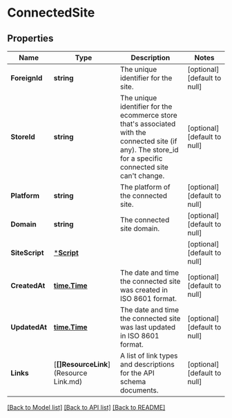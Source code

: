 # ConnectedSite

## Properties
Name | Type | Description | Notes
------------ | ------------- | ------------- | -------------
**ForeignId** | **string** | The unique identifier for the site. | [optional] [default to null]
**StoreId** | **string** | The unique identifier for the ecommerce store that&#39;s associated with the connected site (if any). The store_id for a specific connected site can&#39;t change. | [optional] [default to null]
**Platform** | **string** | The platform of the connected site. | [optional] [default to null]
**Domain** | **string** | The connected site domain. | [optional] [default to null]
**SiteScript** | [***Script**](Script.md) |  | [optional] [default to null]
**CreatedAt** | [**time.Time**](time.Time.md) | The date and time the connected site was created in ISO 8601 format. | [optional] [default to null]
**UpdatedAt** | [**time.Time**](time.Time.md) | The date and time the connected site was last updated in ISO 8601 format. | [optional] [default to null]
**Links** | [**[]ResourceLink**](Resource Link.md) | A list of link types and descriptions for the API schema documents. | [optional] [default to null]

[[Back to Model list]](../README.md#documentation-for-models) [[Back to API list]](../README.md#documentation-for-api-endpoints) [[Back to README]](../README.md)


